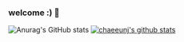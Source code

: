 ### welcome :) 👋

<!--
**chaeeunj/chaeeunj** is a ✨ _special_ ✨ repository because its `README.md` (this file) appears on your GitHub profile.

Here are some ideas to get you started:

- 🔭 I’m currently working on ...
- 🌱 I’m currently learning ...
- 👯 I’m looking to collaborate on ...
- 🤔 I’m looking for help with ...
- 💬 Ask me about ...
- 📫 How to reach me: ...
- 😄 Pronouns: ...
- ⚡ Fun fact: ...
-->
![Anurag's GitHub stats](https://github-readme-stats.vercel.app/api?username=chaeeunj&show_icons=true&theme=solarized-light)
[![chaeeunj's github stats](https://github-readme-stats.vercel.app/api/top-langs/?username=chaeeunj&show_icons=true&hide_border=true&title_color=004386&icon_color=004386&layout=compact)](https://github.com/chaeeunj)
